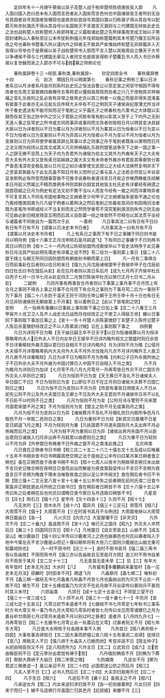 <!-- { "loadSidebar": true } -->
　　定四年冬十一月庚午蔡侯以吴子及楚人战于柏举楚师败绩庚辰吴入郢
　　凡入国曰国入邑曰邑未有入国而言邑者此入国矣而言邑何也中国诸侯皆王者所封无自号其国者自号其国者皆僭窃也是故赤狄尝自号其国曰潞以归称潞子得从其自号以配爵灭称赤狄潞氏不得从其自号以名国故灭不言潞言灭潞则与三代建国无辩矣此史氏之法也战称楚人败称楚师入称郢特笔之义葢取诸此楚之先熊绎事周至成王始以子男田封诸荆山入春秋至庄公末年犹称荆僖元年伐郑始称楚葢荆其本号楚乃僭王后所自改之号也春秋书楚事凡所以谨内外之辩者无不致其严矣惟始终称楚无异辞葢非入灭皆得以号举也于是蔡侯以吴子战败楚师书入郢而不言入楚以其叛周自立僭天子大号以争诸侯不得与三代建国无辜见入者同文也是故吴得称子楚囊瓦书人而入书日许蔡侯以复世雠而吴之入郢亦不可与弱寡之师例论也

　　春秋属辞卷十三
<经部,春秋类,春秋属辞>
　　钦定四库全书
　　春秋属辞巻十四　　　　　元　赵汸　撰因日月以明类第七
　　春秋记事之例有三事以日决者系日以月决者系月逾月则系时此史氏之恒法自鲁公以至定哀之闲官守相因不得有改者也东周王室衰微四裔僭号五等邦君以彊弱易周班而伯者之兴几于改物其灾祥祸福之变礼乐政刑之乱必皆有非常之故焉史氏以其三例者一以施之而是非得失混淆虽有彼善于此者亦无从见矣左氏传释大夫卒有不日之例则天子诸侯丧纪厚薄尤所当详传于鲁史遗法有不能尽知而况于笔削之义乎葢孔子之修春秋也凡策书之大体既以实録而存其王伯之防中外之交父子君臣之间皆有笔有削以彰其义至于上下内外之无别天道人事之反常史之所书或文同而事异或事同而文异者则皆假日月以明其变决其疑大抵以日为详者则以不日为畧以月为详者则以不月为畧其以日为恒者以不日为变以不日为恒者以日为变甚则以不月为异其以月为恒者以不月为变以不月为恒者以月为变甚则以日为异将使学者属其辞比其事以求之则事之存乎笔削者既各以类明而日月之法又相为经纬以显其文成其义凡灾祥祸福礼乐政刑盟誓战争天下之故一国之事一人之辞无微不显而上为天子内为吾君外为诸侯为伯主又其外为外裔有天子之大夫有吾大夫有外大夫又皆有弟兄姑姊妹之属大夫又有未命者外裔亦有君臣其等衰势分甚严善恶浅深竒变极乱皆以日月见之如示诸掌使文武周公之大经大法焕然复明非天下之至圣其孰能与于此左氏虽不知日月有义而所记之事与圣人之法若合符契公羊谷梁显发斯例必有所受而随事穿凿不可推寻说春秋者遂讳言日月矣近世唯西畴崔氏经解本日月起义然属比不精而类例多舛则其鲜合固宜其他皆主杜氏史有详畧经有阙遗之説尝窃疑之日月为例史有定法文初不繁不当以人而变今经有一嵗之间而详畧特异者不可复言其人不同名号国地事物之文阙者至少何甲子之文阙者独多是皆不通之论也乃离经稽类因类为凡凡疑于例者以着例决之然后笔削之防备矣其间亦有因用旧法者既为圣笔所书即成经义不当复别而言之然而学者苟不深究笔削源流则失传之防无由可见故必新旧相发隠显互明而后其义自彰葢一经之体皆然不尽释也以其法贯乎全经与诸篇者不同故自为一篇而次于此
　　一着例
　　凡日事其法二曰有日有不日曰有日有不日有不月【谓事以日决史本书日者】
　　凡月事其法一曰有月有不月【谓事以月决史本书月者】
　　凡上有系日之事而下有不日之事嫌于同日则书是月以明月例【僖十六春王正月戊申陨石是月鹢退飞】下有同日之事嫌于不日则再书其日以明日例【桓十二十一月丙戌公防郑伯盟丙戌衞侯卒以下皆史法特序于此见春秋日月法其严如此明先儒史有详畧之说不然】苟二役为一事则蒙上事日【僖二十八盟于践土与朝王所同日因防盟而有朝故别书朝而蒙上日】
　　凡一月有二事俱合日而前事赴在后者则以往日附来日【僖九九月戊辰诸侯盟甲子晋侯卒甲子在戊辰前四日杜氏曰书在盟后从赴】赴在后月者则以其日系后月【成九七月丙子齐侯卒杜氏曰丙子七月一日书七月从赴定四王二月癸巳陈侯卒杜氏曰癸巳正月七日书二月从赴】
　　二疑例
　　凡同月事有两事皆合月者则以下事蒙上事月事不合月而上有合月之事则不得去上事之月事不合月而下有合月之事则为下事月苟二后为一事则不为下事月【僖二十八冬防于温天王狩于河阳壬申公朝于王所壬申十月十日也有日无月见非防诸侯则无朝故蒙上不月事】皆以着例见之【此以下皆笔削之防】
　　三变例
　　凡一役再有事嫌以日事敌上事则取下事之日加上事【庄二十八春王三月甲寅齐人伐卫卫人及齐人战史法日战而月伐经改正之不使卫人得敌王命】嫌以日事同下事则取下事加日事之上【宣十一冬十月楚人杀陈夏徴舒丁亥楚子入陈传记楚子入陈后杀夏徴舒经改正之不以入陈累其讨贼】讥在上事则取下事之
　　四例要
　　凡日为详则不日为略【天子崩日嗣王卒不日天子以日为恒诸侯葬以月为恒详尊略卑内夫人日外夫人不日内女卒日王姬卒不日详内略外桓文之盟盛时则日余皆不日详重略轻外裔灭国以君归日自相灭不日详内略外】月为详则不月为略【公侵月大夫侵不月详尊略卑执内大夫月外大夫不月外次伐我月凡次不月详内略外王人救卫月凡救不月详重略轻】凡日为详不日为略则不月为弥略【内刺公子日外杀我所纳之子不日外杀大夫不月外裔为中国讨罪日入中国不日自相入不月之类】
　　凡不月为略月为详则日为加详【七月雩不月八月九月雩月一月再雩皆日外灾不月亡国灾月外灾夫人卒则日之类】
　　凡日为恒则不日为变【天王葬日不及礼不日诸侯夫人卒日国亡不日】不日为恒则日为变【公即位不日不在正月则日诸侯大夫葬不日国亡则日之类】
　　凡日为恒不日为变则以不月为异【烝尝有事皆日用致夫人不日从祀先公则不月公及外大夫盟日及王卿士不日及外大夫无君则不月诸侯卒日吊不以礼不日赴不以时则不日之类】
　　凡月为恒则不月为变【公狩月讳与讐狩不月来盟月国君来盟不月之类】不月为恒则月为变【盟主之防不月无成事则月之类】
　　凡月为恒不月为变则以日为异【诸侯葬月不及礼不月僣礼则日内取所争邑月凡取邑不月一举取二邑则日之类】
　　凡日为重则不日为轻【新宫灾日屋壊不日星变日鹢退飞月之类】不月为轻则月为重【凡执国君不月遂失国则月大夫出奔不月必佚贼而后月之类】
　　凡月为轻不月为重则以日为异【诸侯出奔月失国不月以臣出君则日诸侯入归月非出奔不月弑君以纳君则日之类】
　　凡日为重不日为轻则以不月为异【外参盟日有微者不日外裔之盟不月之类准此推之】
　　五灾祥类
　　凡日食在正朔者书日书朔【桓三庄二十五二十六三十僖五文十五及成以后唯襄十五年不书朔余皆书日书朔葢周厯交朔之法于是始正公羊传曰曰某月某日朔者食正朔也】虽在正朔而食于夜者书朔不书日【桓十七周人以夜半为朔故得言朔日未出故不言日史记推合朔在夜明旦日食而出出而解是为夜食案縠梁传以不言日不言朔为夜食言日不言朔为晦食于理未当唯取夜食之説以足公羊传阙文】食在朔后者书日不书朔【隠三僖十二文元宣八宣十宣十七襄十五公羊传失之前者朔在前何氏谓二日食今案虽非正朔犹是此月所统之日故书日】食在朔前者日朔皆不书【庄十八僖十五公羊传曰失之后者朔在后也何氏曰谓晦日食今案日与月违故曰朔皆不书】
　　凡星变日【庄七】陨石日【僖十六】星孛月【文十四哀十三】久则不月【昭十七】
　　凡无氷时【三】雨木氷月【成十六】霜异月【僖三十三定元】雨雪月【桓八】大雨雪不月【僖十】大雨雹不月【三在时首书其月不与例违】大雨震电继以大雨雪俱日震庙日【各一】
　　凡火灾日【内灾六】大室屋壊不日【非天灾】
　　凡外灾不月【庄二十襄九】虽成周不月【宣十六】唯已灭之国月【昭九】外灾夫人卒然后日【襄三十】四国同日灾日【昭十八】凡地震日【自文至哀五】山崩不月【成五梁山】唯沙鹿崩日【僖十四公羊传曰沙鹿者河上之邑也崩袭邑也何氏曰袭者陷入于地中今案左氏不言沙鹿是山但记卜偃曰期年将有大咎几亡国则沙鹿崩比山崩尤重可知葢地防也】
　　凡一时不雨书时【庄三十一】逾时不雨书首月【僖二僖三再书皆以告庙故】不雨而雨书月【僖三亦以告庙故且见至是月方雨】逾三时不雨书自某月不雨至于某月【文二文十十三】
　　凡无麦苗无麦禾旱【二】饥【三】有年大有年皆时【史本无月法】大水时【八】
　　凡有蜚有多麋鸜鹆来巢皆时【各一见史本无月法】获麟时【时田本不月】鶂退飞月
　　凡螽螟月【螽七螟二】唯秋初不月【螽三螟一据经无书七月螽者凡秋螽不月皆七月也螽始出则为灾灾不止此一月故不月】蝝生不月【宣十五蝝成螽乃为灾灾不在此月故不月谷梁传曰甚则月不甚则时其义未尽】
　　六郊庙类
　　凡郊日【成十七定十五哀元】不郊犹三望不日【僖三十一宣三成七】
　　凡卜郊不从月【僖三十一成十襄七十一】牛伤月【宣三成七定十五哀元】凡雩过祀节未逺者不月【七据经不书七月雩定七年秋书三事系时方书大雩又书一事乃书九月大雩知凡雩系时者皆七月传曰龙见而雩谓建巳之月为嘉谷祈廿雨周七月过雩月未逺故不月以别过时之甚者】逺者月【八月四九月七】一月再雩皆日【昭二十五据书七月雩止此一处葢讥在又雩】过甚者则又不月【昭七年冬大雩】
　　凡日食大水用牲于社各随本事不入例
　　凡烝尝日【桓八再烝桓十四尝】大事有事吉禘皆日【文二因大事而跻僖公宣八昭十五有事闵二吉禘】犹绎日【宣八】用致夫人不日【僖八禘于大庙夫人已絶而祔】考宫非适不日【隠五仲子】从祀由陪臣则又不月【定八阳虎所为】凡作主日【文二】立武宫日【成六】立宫由叛臣则不日【定元季孙出君尝有祷于宫】
　　凡丹楹刻桷皆不月【刻桷为下葬月】取郜大鼎纳于大庙日【桓二宋督之赂】
　　七防姻类
　　凡逆女不月【卿为君逆三微者逆一】虽公亲迎不月【庄二十四】必国君送公防之而后月【桓三】
　　凡夫人至不日【三】必书入然后日【庄二十四】大夫宗妇觌用币日【庄二十四】
　　凡子生日【桓六】
　　凡逆后不月【襄十五】虽我主之不月【桓六】
　　凡来逆女月【隠二】内女来逆妇求妇皆不月【各一杞伯姬着例】凡女归月【四来宁而归一】娣不与适俱行月虽国亡归其邑月【纪叔姬】来媵不月【三】
